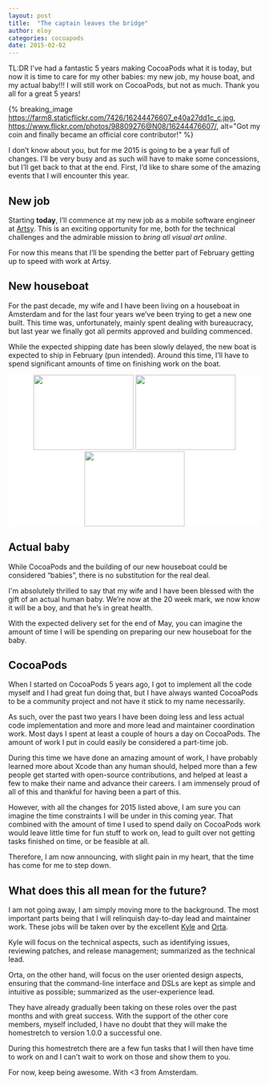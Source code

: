 ```yaml
---
layout: post
title:  "The captain leaves the bridge"
author: eloy
categories: cocoapods
date: 2015-02-02
---
```


TL:DR I've had a fantastic 5 years making CocoaPods what it is today, but now it is time to care for my other babies: my new job, my house boat, and my actual baby!!! I will still work on CocoaPods, but not as much. Thank you all for a great 5 years!

<!-- more -->

{% breaking_image https://farm8.staticflickr.com/7426/16244476607_e40a27dd1c_c.jpg, https://www.flickr.com/photos/98809276@N08/16244476607/, alt="Got my coin and finally became an official core contributor!" %}

I don’t know about you, but for me 2015 is going to be a year full of changes. I’ll be very busy and as such will have to make some concessions, but I’ll get back to that at the end. First, I’d like to share some of the amazing events that I will encounter this year.

## New job

Starting **today**, I’ll commence at my new job as a mobile software engineer at [Artsy](https://artsy.net). This is an exciting opportunity for me, both for the technical challenges and the admirable mission to _bring all visual art online_.

For now this means that I’ll be spending the better part of February getting up to speed with work at Artsy.

## New houseboat 

For the past decade, my wife and I have been living on a houseboat in Amsterdam and for the last four years we’ve been trying to get a new one built. This time was, unfortunately, mainly spent dealing with bureaucracy, but last year we finally got all permits approved and building commenced.

While the expected shipping date has been slowly delayed, the new boat is expected to ship in February (pun intended). Around this time, I’ll have to spend significant amounts of time on finishing work on the boat.

</article></article></section>
<div style="background-color:white;">
  <section class="container">
    <div class="row">
      <article class="content col-md-10 col-md-offset-1">
        <center>
          <a href="https://www.flickr.com/photos/98809276@N08/16415833131"><img src="https://farm8.staticflickr.com/7450/16415833131_9f7dcba445_m.jpg" width="200" height="150"></a>
          <a href="https://www.flickr.com/photos/98809276@N08/16416660772"><img src="https://farm8.staticflickr.com/7385/16416660772_b07c4f9a5c_m.jpg" width="200" height="150"></a>
          <a href="https://www.flickr.com/photos/98809276@N08/16417589545"><img src="https://farm9.staticflickr.com/8655/16417589545_a4322c32e0_m.jpg" width="200" height="150"></a>
        </center>
      </article>
    </div>
  </section>
</div>
<section class="container"><article class="row"><article class="content col-md-8 col-md-offset-2">

## Actual baby

While CocoaPods and the building of our new houseboat could be considered “babies”, there is no substitution for the real deal.

I'm absolutely thrilled to say that my wife and I have been blessed with the gift of an actual human baby. We’re now at the 20 week mark, we now know it will be a boy, and that he’s in great health.

With the expected delivery set for the end of May, you can imagine the amount of time I will be spending on preparing our new houseboat for the baby.

## CocoaPods 

When I started on CocoaPods 5 years ago, I got to implement all the code myself and I had great fun doing that, but I have always wanted CocoaPods to be a community project and not have it stick to my name necessarily.

As such, over the past two years I have been doing less and less actual code implementation and more and more lead and maintainer coordination work. Most days I spent at least a couple of hours a day on CocoaPods. The amount of work I put in could easily be considered a part-time job.

During this time we have done an amazing amount of work, I have probably learned more about Xcode than any human should, helped more than a few people get started with open-source contributions, and helped at least a few to make their name and advance their careers. I am immensely proud of all of this and thankful for having been a part of this.

However, with all the changes for 2015 listed above, I am sure you can imagine the time constraints I will be under in this coming year. That combined with the amount of time I used to spend daily on CocoaPods work would leave little time for fun stuff to work on, lead to guilt over not getting tasks finished on time, or be feasible at all.

Therefore, I am now announcing, with slight pain in my heart, that the time has come for me to step down.

## What does this all mean for the future?

I am not going away, I am simply moving more to the background. The most important parts being that I will relinquish day-to-day lead and maintainer work. These jobs will be taken over by the excellent [Kyle](http://twitter.com/kylefuller) and [Orta](http://twitter.com/orta).

Kyle will focus on the technical aspects, such as identifying issues, reviewing patches, and release management; summarized as the technical lead.

Orta, on the other hand, will focus on the user oriented design aspects, ensuring that the command-line interface and DSLs are kept as simple and intuitive as possible; summarized as the user-experience lead.

They have already gradually been taking on these roles over the past months and with great success. With the support of the other core members, myself included, I have no doubt that they will make the homestretch to version 1.0.0 a successful one.

During this homestretch there are a few fun tasks that I will then have time to work on and I can't wait to work on those and show them to you.

For now, keep being awesome. With <3 from Amsterdam.
